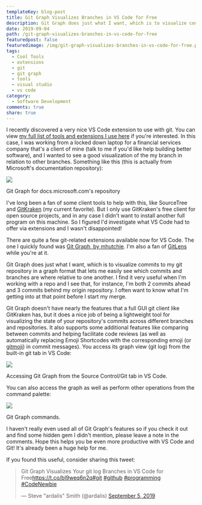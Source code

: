 ```yaml
---
templateKey: blog-post
title: Git Graph Visualizes Branches in VS Code for Free
description: Git Graph does just what I want, which is to visualize commits to my git repository in a graph format that lets me easily see which commits and branches are where relative to one another.
date: 2019-09-04
path: /git-graph-visualizes-branches-in-vs-code-for-free
featuredpost: false
featuredimage: /img/git-graph-visualizes-branches-in-vs-code-for-free.png
tags:
  - Cool Tools
  - extensions
  - git
  - git graph
  - tools
  - visual studio
  - vs code
category:
  - Software Development
comments: true
share: true
---
```


I recently discovered a very nice VS Code extension to use with git. You can view [my full list of tools and extensions I use here](https://ardalis.com/tools-used) if you're interested. In this case, I was working from a locked down laptop for a financial services company that's a client of mine (talk to me if you'd like help building better software), and I wanted to see a good visualization of the my branch in relation to other branches. Something like this (this is actually from Microsoft's documentation repository):

![](/img/image-git-graph.png)

Git Graph for docs.microsoft.com's repository

I've long been a fan of some client tools to help with this, like SourceTree and [GitKraken](https://www.gitkraken.com/) (my current favorite). But I only use GitKraken's free client for open source projects, and in any case I didn't want to install another full program on this machine. So I figured I'd investigate what VS Code had to offer via extensions and I wasn't disappointed!

There are quite a few git-related extensions available now for VS Code. The one I quickly found was [Git Graph, by mhutchie](https://marketplace.visualstudio.com/items?itemName=mhutchie.git-graph). I'm also a fan of [GitLens](https://marketplace.visualstudio.com/items?itemName=eamodio.gitlens) while you're at it.

Git Graph does just what I want, which is to visualize commits to my git repository in a graph format that lets me easily see which commits and branches are where relative to one another. I find it very useful when I'm working with a repo and I see that, for instance, I'm both 2 commits ahead and 3 commits behind my origin repository. I often want to know what I'm getting into at that point before I start my merge.

Git Graph doesn't have nearly the features that a full GUI git client like GitKraken has, but it does a nice job of being a lightweight tool for visualizing the state of your repository's commits across different branches and repositories. It also supports some additional features like comparing between commits and helping facilitate code reviews (as well as automatically replacing Emoji Shortcodes with the corresponding emoji (or [gitmoji](https://gitmoji.carloscuesta.me/)) in commit messages). You access its graph view (git log) from the built-in git tab in VS Code:

![](/img/image-1-git-graph.png)

Accessing Git Graph from the Source Control/Git tab in VS Code.

You can also access the graph as well as perform other operations from the command palette:

![](/img/image-2-git-graph.png)

Git Graph commands.

I haven't really even used all of Git Graph's features so if you check it out and find some hidden gem I didn't mention, please leave a note in the comments. Hope this helps you be even more productive with VS Code and Git! It's already been a huge help for me.

If you found this useful, consider sharing this tweet:

<blockquote class="twitter-tweet"><p lang="en" dir="ltr">Git Graph Visualizes Your git log Branches in VS Code for Free<a href="https://t.co/bl9weq6n2q">https://t.co/bl9weq6n2q</a><a href="https://twitter.com/hashtag/git?src=hash&amp;ref_src=twsrc%5Etfw">#git</a> <a href="https://twitter.com/hashtag/github?src=hash&amp;ref_src=twsrc%5Etfw">#github</a> <a href="https://twitter.com/hashtag/programming?src=hash&amp;ref_src=twsrc%5Etfw">#programming</a> <a href="https://twitter.com/hashtag/CodeNewbie?src=hash&amp;ref_src=twsrc%5Etfw">#CodeNewbie</a></p>— Steve "ardalis" Smith (@ardalis) <a href="https://twitter.com/ardalis/status/1169610669286707201?ref_src=twsrc%5Etfw">September 5, 2019</a></blockquote>
<script async src="https://platform.twitter.com/widgets.js" charset="utf-8"></script>
